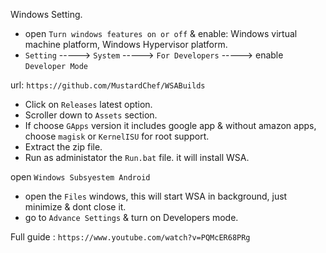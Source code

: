 Windows Setting.  
- open `Turn windows features on or off` & enable: Windows virtual machine platform, Windows Hypervisor platform.  
- `Setting` -----> `System` -----> `For Developers` -----> enable `Developer Mode`  

url: `https://github.com/MustardChef/WSABuilds`  
- Click on `Releases` latest option.    
- Scroller down to `Assets` section.  
- If choose `GApps` version it includes google app & without amazon apps, choose `magisk` or `KernelISU` for root support.    
- Extract the zip file.  
- Run as administator the `Run.bat` file. it will install WSA.  

open `Windows Subsyestem Android`  
- open the `Files` windows, this will start WSA in background, just minimize & dont close it.  
- go to `Advance Settings` & turn on Developers mode.  

Full guide : `https://www.youtube.com/watch?v=PQMcER68PRg`  